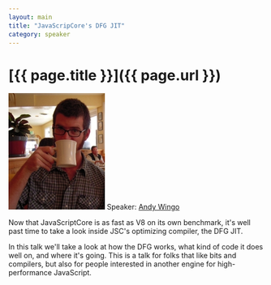 ```yaml
---
layout: main
title: "JavaScripCore's DFG JIT"
category: speaker
---
```


# [{{ page.title }}]({{ page.url }})

<a href="http://wingolog.org/"><img src="/images/andy-wingo.jpeg" class="speaker" alt="Andy Wingo"></a>
Speaker: <a href="http://wingolog.org/">Andy Wingo</a>

Now that JavaScriptCore is as fast as V8 on its own benchmark, it's well past time to take a look inside JSC's optimizing compiler, the DFG JIT.

In this talk we'll take a look at how the DFG works, what kind of code it does well on, and where it's going.  This is a talk for folks that like bits and compilers, but also for people interested in another engine for high-performance JavaScript.
